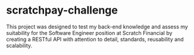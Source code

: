 # scratchpay-challenge
This project was designed to test my back-end knowledge and assess my suitability for the Software Engineer position at Scratch Financial by creating a RESTful API with attention to detail, standards, reusability and scalability.

